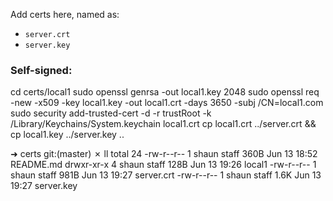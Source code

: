 Add certs here, named as:
* `server.crt`
* `server.key`

### Self-signed:

cd certs/local1
sudo openssl genrsa -out local1.key 2048
sudo openssl req -new -x509 -key local1.key -out local1.crt -days 3650 -subj /CN=local1.com
sudo security add-trusted-cert -d -r trustRoot -k /Library/Keychains/System.keychain local1.crt
cp local1.crt ../server.crt && cp local1.key ../server.key
..

➜  certs git:(master) ✗ ll
total 24
-rw-r--r--  1 shaun  staff   360B Jun 13 18:52 README.md
drwxr-xr-x  4 shaun  staff   128B Jun 13 19:26 local1
-rw-r--r--  1 shaun  staff   981B Jun 13 19:27 server.crt
-rw-r--r--  1 shaun  staff   1.6K Jun 13 19:27 server.key